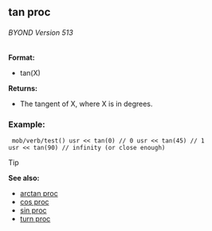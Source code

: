 ## tan proc 
###### BYOND Version 513

**Format:**
+   tan(X)
<!-- -->
**Returns:**
+   The tangent of X, where X is in degrees.
### Example:

```dm
 mob/verb/test() usr << tan(0) // 0 usr << tan(45) // 1
usr << tan(90) // infinity (or close enough) 
```


> [!TIP] 
> **See also:**
> +   [arctan proc](/ref/proc/arctan.md) 
> +   [cos proc](/ref/proc/cos.md) 
> +   [sin proc](/ref/proc/sin.md) 
> +   [turn proc](/ref/proc/turn.md) <!-- -->